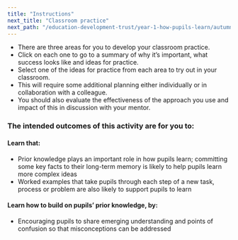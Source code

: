 ```yaml
---
title: "Instructions"
next_title: "Classroom practice"
next_path: "/education-development-trust/year-1-how-pupils-learn/autumn-week-6-ect-classroom-practice"
---
```



- There are three areas for you to develop your classroom practice.
- Click on each one to go to a summary of why it’s important, what success looks like and ideas for practice.
- Select one of the ideas for practice from each area to try out in your classroom.
- This will require some additional planning either individually or in collaboration with a colleague.
- You should also evaluate the effectiveness of the approach you use and impact of this in discussion with your mentor.

### The intended outcomes of this activity are for you to:

#### Learn that: 
- Prior knowledge plays an important role in how pupils learn; committing some key facts to their long-term memory is likely to help pupils learn more complex ideas
- Worked examples that take pupils through each step of a new task, process or problem are also likely to support pupils to learn

#### Learn how to build on pupils’ prior knowledge, by:
- Encouraging pupils to share emerging understanding and points of confusion so that misconceptions can be addressed

